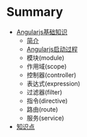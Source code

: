 # Summary

* [Angularjs基础知识](angularjs_part1.md)
   * [简介](angularjs_part1_intro.md)
   * [Angularjs启动过程](angularjs_part1_start.md)
   * 模块(module)
   * 作用域(scope)
   * 控制器(controller)
   * 表达式(expression)
   * 过滤器(filter)
   * 指令(directive)
   * 路由(route)
   * 服务(service)
* [知识点](README.md)

